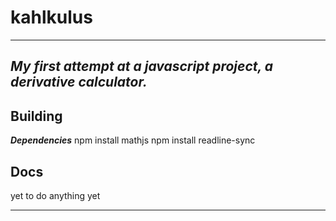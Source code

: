 # kahlkulus
-----
*My first attempt at a javascript project, a derivative calculator.*
-----

## Building

***Dependencies***
npm install mathjs
npm install readline-sync

## Docs

yet to do anything yet

-----
